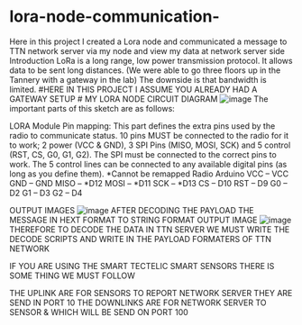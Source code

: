 # lora-node-communication-
Here in this project I created a Lora node and communicated a message to TTN network server via my node and view my data at network server side 
Introduction
LoRa is a long range, low power transmission protocol. It allows data to be sent long distances. (We were able to go three floors up in the Tannery with a gateway in the lab) The downside is that bandwidth is limited.
#HERE IN THIS  PROJECT I ASSUME YOU ALREADY HAD A GATEWAY SETUP #
MY LORA NODE CIRCUIT DIAGRAM 
![image](https://user-images.githubusercontent.com/93335682/177617429-f3765bfc-babe-4ba5-9274-7ab20bdc55ec.png)
The important parts of this sketch are as follows:

LORA Module Pin mapping: This part defines the extra pins used by the radio to communicate status.
10 pins MUST be connected to the radio for it to work; 2 power (VCC & GND), 3 SPI Pins (MISO, MOSI, SCK) and 5 control (RST, CS, G0, G1, G2). The SPI must be connected to the correct pins to work. The 5 control lines can be connected to any available digital pins (as long as you define them).  *Cannot be remapped
Radio		Arduino
VCC 	–	VCC
GND 	– 	GND
MISO	–	*D12
MOSI	–	*D11
SCK	–	*D13 
CS	–	D10
RST	–	D9
G0	–	D2
G1	–	D3
G2	–	D4

OUTPUT IMAGES 
![image](https://user-images.githubusercontent.com/93335682/177617829-28525382-98d3-469a-b97a-a0d762977982.png)
AFTER DECODING THE PAYLOAD THE MESSAGE IN HEXT FORMAT TO STRING FORMAT 
OUTPUT IMAGE 
![image](https://user-images.githubusercontent.com/93335682/177617982-3357a873-9eea-47ed-abea-fe8266763176.png)
THEREFORE TO DECODE THE DATA IN TTN SERVER WE MUST WRITE THE DECODE SCRIPTS AND WRITE IN THE PAYLOAD FORMATERS OF TTN NETWORK 

IF YOU ARE USING THE SMART TECTELIC SMART  SENSORS THERE IS SOME THING WE MUST FOLLOW 

THE UPLINK ARE FOR SENSORS TO REPORT NETWORK SERVER THEY ARE SEND IN PORT 10 
THE DOWNLINKS ARE FOR NETWORK SERVER TO SENSOR & WHICH WILL BE SEND ON PORT 100
